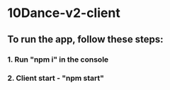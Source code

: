 # 10Dance-v2-client

## To run the app, follow these steps:  
### 1. Run "npm i" in the console
### 2. Client start - "npm start"

